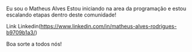 Eu sou o Matheus Alves
Estou iniciando na area da programação e estou escalando etapas dentro deste comunidade! 

Link Linkedin(https://www.linkedin.com/in/matheus-alves-rodrigues-b9709b1a3/)

Boa sorte a todos nós!

